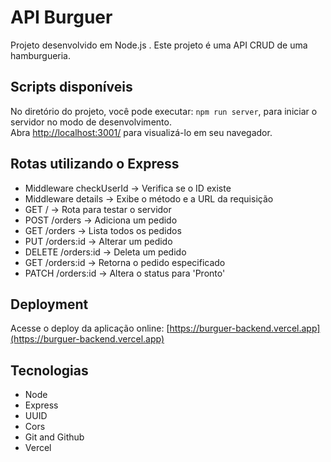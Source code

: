 # API Burguer

Projeto desenvolvido em Node.js . Este projeto é uma API CRUD de uma hamburgueria.

## Scripts disponíveis

No diretório do projeto, você pode executar: `npm run server`, para iniciar o servidor no modo de desenvolvimento.
\
Abra [http://localhost:3001/](http://localhost:3001/) para visualizá-lo em seu navegador.

## Rotas utilizando o Express
- Middleware checkUserId -> Verifica se o ID existe
- Middleware details -> Exibe o método e a URL da requisição
- GET / -> Rota para testar o servidor
- POST /orders -> Adiciona um pedido
- GET /orders -> Lista todos os pedidos
- PUT /orders:id -> Alterar um pedido
- DELETE /orders:id -> Deleta um pedido
- GET /orders:id -> Retorna o pedido especificado
- PATCH /orders:id -> Altera o status para 'Pronto'

## Deployment

Acesse o deploy da aplicação online: [https://burguer-backend.vercel.app](https://burguer-backend.vercel.app)

## Tecnologias

- Node
- Express
- UUID
- Cors
- Git and Github
- Vercel